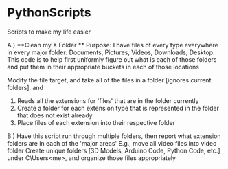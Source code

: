 # PythonScripts
Scripts to make my life easier 


 A ) **Clean my X Folder **
Purpose: I have files of every type everywhere in every major folder: Documents, Pictures, Videos, Downloads, Desktop. 
This code is to help first uniformly figure out what is each of those folders and put them in their appropriate buckets in each of those locations 

Modify the file target, and take all of the files in a folder [ignores current folders], and 
  1) Reads all the extensions for 'files' that are in the folder currently
  2) Create a folder for each extension type that is represented in the folder that does not exist already
  3) Place files of each extension into their respective folder


 B ) Have this script run through multiple folders, then report what extension folders are in each of the 'major areas'
E.g., move all video files into video folder
Create unique folders [3D Models, Arduino Code, Python Code, etc.] under C\Users\<me>, and organize those files appropriately

